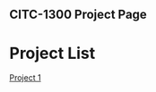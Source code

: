 ## CITC-1300 Project Page

<h1>Project List</h1>

<a href="project1/index.html" target= "_blank">Project 1</a>


